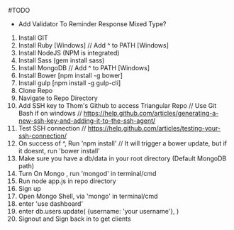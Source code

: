 #TODO
  * Add Validator To Reminder Response Mixed Type?


1. Install GIT
2. Install Ruby [Windows]
// Add ^ to PATH [Windows]
3. Install NodeJS (NPM is integrated)
4. Install Sass (gem install sass)
5. Install MongoDB
// Add ^ to PATH [Windows]
6. Install Bower [npm install -g bower]
7. Install gulp [npm install -g gulp-cli]
8. Clone Repo
9. Navigate to Repo Directory
10. Add SSH key to Thom's Github to access Triangular Repo
// Use Git Bash if on windows
// https://help.github.com/articles/generating-a-new-ssh-key-and-adding-it-to-the-ssh-agent/
11. Test SSH connection
// https://help.github.com/articles/testing-your-ssh-connection/
12. On success of ^, Run 'npm install'
// It will trigger a bower update, but if it doesnt, run 'bower install'
13. Make sure you have a db/data in your root directory (Default MongoDB path)
14. Turn On Mongo , run 'mongod' in terminal/cmd
15. Run node app.js in repo directory
16. Sign up
15. Open Mongo Shell, via 'mongo' in terminal/cmd
16. enter 'use dashboard'
17. enter
  db.users.update(
  {username: 'your username'},
  )
18. Signout and Sign back in to get clients
